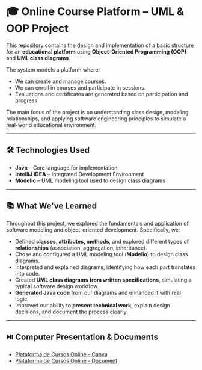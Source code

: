 # 🎓 Online Course Platform – UML & OOP Project

This repository contains the design and implementation of a basic structure for an **educational platform** using **Object-Oriented Programming (OOP)** and **UML class diagrams**.

The system models a platform where:

- We can create and manage courses.
- We can enroll in courses and participate in sessions.
- Evaluations and certificates are generated based on participation and progress.

The main focus of the project is on understanding class design, modeling relationships, and applying software engineering principles to simulate a real-world educational environment.

---

## 🛠️ Technologies Used

- **Java** – Core language for implementation  
- **IntelliJ IDEA** – Integrated Development Environment  
- **Modelio** – UML modeling tool used to design class diagrams  

---

## 📚 What We've Learned

Throughout this project, we explored the fundamentals and application of software modeling and object-oriented development. Specifically, we:

- Defined **classes, attributes, methods**, and explored different types of **relationships** (association, aggregation, inheritance).
- Chose and configured a UML modeling tool (**Modelio**) to design class diagrams.
- Interpreted and explained diagrams, identifying how each part translates into code.
- Created **UML class diagrams from written specifications**, simulating a typical software design workflow.
- **Generated Java code** from our diagrams and enhanced it with real logic.
- Improved our ability to **present technical work**, explain design decisions, and document the process clearly.

---

## ⏯️ Computer Presentation & Documents
- [Plataforma de Cursos Online - Canva](https://www.canva.com/design/DAGkIDdIVkM/vd1MSf2jlIA0s9AfTuEwLg/edit?utm_content=DAGkIDdIVkM&utm_campaign=designshare&utm_medium=link2&utm_source=sharebutton)
- [Plataforma de Cursos Online - Document](https://docs.google.com/document/d/1l6R0W-VExX22ai7i4B3dUTuVREGgkxCzC1KNqRwmp_s/edit?usp=sharing)
